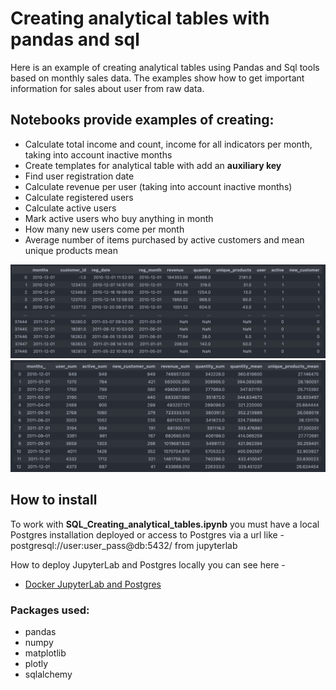 # Creating analytical tables with pandas and sql

Here is an example of creating analytical tables using Pandas and Sql tools based on monthly sales data.
The examples show how to get important information for sales about user from raw data.


## Notebooks provide examples of creating:

* Сalculate total income and count, income for all indicators per month, taking into account inactive months
* Create templates for analytical table with add an **auxiliary key**
* Find user registration date
* Сalculate revenue per user (taking into account inactive months)
* Сalculate registered users
* Сalculate active users
* Mark active users who buy anything in month
* How many new users come per month
* Average number of items purchased by active customers and mean unique products mean

<p align="center">
  <img src="./img/at_1.png" alt="At_1" width="738">

  <img src="./img/at_2.png" alt="At_2" width="738">
</p>

## How to install
To work with **SQL_Creating_analytical_tables.ipynb** you must have a local Postgres installation deployed or
access to Postgres via a url like - postgresql://user:user_pass@db:5432/ from jupyterlab

How to deploy JupyterLab and Postgres locally you can see here -
* [Docker JupyterLab and Postgres](https://github.com/suartDS/docker-for-ds)

### Packages used:
* pandas
* numpy
* matplotlib
* plotly
* sqlalchemy